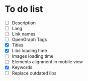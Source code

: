 # To do list

- [ ] Description
- [ ] Lang
- [ ] Link names
- [ ] OpenGraph Tags
- [x] Titles
- [x] Libs loading time
- [ ] Images loading time
- [ ] Elements alignment in mobile view
- [x] Keywords
- [ ] Replace outdated libs